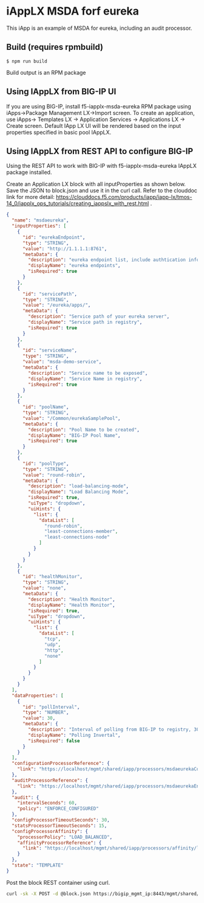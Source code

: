 # iAppLX MSDA forf eureka

This iApp is an example of MSDA for eureka, including an audit processor.  

## Build (requires rpmbuild)

    $ npm run build

Build output is an RPM package
## Using IAppLX from BIG-IP UI
If you are using BIG-IP, install f5-iapplx-msda-eureka RPM package using iApps->Package Management LX->Import screen. To create an application, use iApps-> Templates LX -> Application Services -> Applications LX -> Create screen. Default IApp LX UI will be rendered based on the input properties specified in basic pool IAppLX.

## Using IAppLX from REST API to configure BIG-IP

Using the REST API to work with BIG-IP with f5-iapplx-msda-eureka IAppLX package installed. 

Create an Application LX block with all inputProperties as shown below.
Save the JSON to block.json and use it in the curl call. Refer to the clouddoc link for more detail: https://clouddocs.f5.com/products/iapp/iapp-lx/tmos-14_0/iapplx_ops_tutorials/creating_iappslx_with_rest.html .

```json
{
  "name": "msdaeureka",
  "inputProperties": [
    {
      "id": "eurekaEndpoint",
      "type": "STRING",
      "value": "http://1.1.1.1:8761",
      "metaData": {
        "description": "eureka endpoint list, include authtication information if applicable. eg. http://user:pass@1.1.1.1:8761",
        "displayName": "eureka endpoints",
        "isRequired": true
      }
    },
    {
      "id": "servicePath",
      "type": "STRING",
      "value": "/eureka/apps/",
      "metaData": {
        "description": "Service path of your eureka server",
        "displayName": "Service path in registry",
        "isRequired": true
      }
    },
    {
      "id": "serviceName",
      "type": "STRING",
      "value": "msda-demo-service",
      "metaData": {
        "description": "Service name to be exposed",
        "displayName": "Service Name in registry",
        "isRequired": true
      }
    },
    {
      "id": "poolName",
      "type": "STRING",
      "value": "/Common/eurekaSamplePool",
      "metaData": {
        "description": "Pool Name to be created",
        "displayName": "BIG-IP Pool Name",
        "isRequired": true
      }
    },
    {
      "id": "poolType",
      "type": "STRING",
      "value": "round-robin",
      "metaData": {
        "description": "load-balancing-mode",
        "displayName": "Load Balancing Mode",
        "isRequired": true,
        "uiType": "dropdown",
        "uiHints": {
          "list": {
            "dataList": [
              "round-robin",
              "least-connections-member",
              "least-connections-node"
            ]
          }
        }
      }
    },
    {
      "id": "healthMonitor",
      "type": "STRING",
      "value": "none",
      "metaData": {
        "description": "Health Monitor",
        "displayName": "Health Monitor",
        "isRequired": true,
        "uiType": "dropdown",
        "uiHints": {
          "list": {
            "dataList": [
              "tcp",
              "udp",
              "http",
              "none"
            ]
          }
        }
      }
    }
  ],
  "dataProperties": [
    {
      "id": "pollInterval",
      "type": "NUMBER",
      "value": 30,
      "metaData": {
        "description": "Interval of polling from BIG-IP to registry, 30s by default.",
        "displayName": "Polling Invertal",
        "isRequired": false
      }
    }
  ],
  "configurationProcessorReference": {
    "link": "https://localhost/mgmt/shared/iapp/processors/msdaeurekaConfig"
  },
  "auditProcessorReference": {
    "link": "https://localhost/mgmt/shared/iapp/processors/msdaeurekaEnforceConfiguredAudit"
  },
  "audit": {
    "intervalSeconds": 60,
    "policy": "ENFORCE_CONFIGURED"
  },
  "configProcessorTimeoutSeconds": 30,
  "statsProcessorTimeoutSeconds": 15,
  "configProcessorAffinity": {
    "processorPolicy": "LOAD_BALANCED",
    "affinityProcessorReference": {
      "link": "https://localhost/mgmt/shared/iapp/processors/affinity/load-balanced"
    }
  },
  "state": "TEMPLATE"
}
```

Post the block REST container using curl. 
```bash
curl -sk -X POST -d @block.json https://bigip_mgmt_ip:8443/mgmt/shared/iapp/blocks
```
